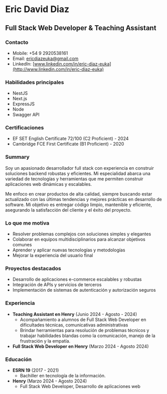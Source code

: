 # Eric David Diaz

## Full Stack Web Developer & Teaching Assistant

### Contacto

* Mobile: +54 9 2920538161
* Email: [ericdiazeuka@gmail.com](mailto:ericdiazeuka@gmail.com)
* LinkedIn: [www.linkedin.com/in/eric-diaz-euka](http://www.linkedin.com/in/eric-diaz-euka)

### Habilidades principales

* NestJS
* Next.js
* ExpressJS
* Node
* Swagger API

### Certificaciones

* EF SET English Certificate 72/100 (C2 Proficient) - 2024
* Cambridge FCE First Certificate (B1 Proficient) - 2020

### Summary

Soy un apasionado desarrollador full stack con experiencia en construir soluciones backend robustas y eficientes. Mi especialidad abarca una variedad de tecnologías y herramientas que me permiten construir aplicaciones web dinámicas y escalables.

Me enfoco en crear productos de alta calidad, siempre buscando estar actualizado con las últimas tendencias y mejores prácticas en desarrollo de software. Mi objetivo es entregar código limpio, mantenible y eficiente, asegurando la satisfacción del cliente y el éxito del proyecto.

### Lo que me motiva

* Resolver problemas complejos con soluciones simples y elegantes
* Colaborar en equipos multidisciplinarios para alcanzar objetivos comunes
* Aprender y aplicar nuevas tecnologías y metodologías
* Mejorar la experiencia del usuario final

### Proyectos destacados

* Desarrollo de aplicaciones e-commerce escalables y robustas
* Integración de APIs y servicios de terceros
* Implementación de sistemas de autenticación y autorización seguros

### Experiencia

* **Teaching Assistant en Henry** (Junio 2024 - Agosto - 2024)
	+ Acompañamiento a alumnos de Full Stack Web Developer en dificultades técnicas, comunicativas administrativas
	+ Brindar herramientas para resolución de problemas técnicos y trabajar habilidades blandas como la comunicación, manejo de la frustración y la empatía.
* **Full Stack Web Developer en Henry** (Marzo 2024 - Agosto 2024)

### Educación

* **ESRN 19** (2017 - 2021)
	+ Bachiller en tecnología de la información.
* **Henry** (Marzo 2024 - Agosto 2024)
	+ Full Stack Web Developer, Desarrollo de aplicaciones web
